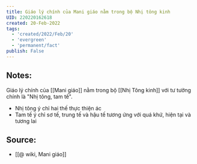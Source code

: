 ```yaml
---
title: Giáo lý chính của Mani giáo nằm trong bộ Nhị tông kinh
UID: 220220162618
created: 20-Feb-2022
tags:
  - 'created/2022/Feb/20'
  - 'evergreen'
  - 'permanent/fact'
publish: False
---
```

## Notes:
Giáo lý chính của [[Mani giáo]] nằm trong bộ [[Nhị Tông kinh]] với tư tưởng chính là "Nhị tông, tam tế".
- Nhị tông ý chỉ hai thế thực thiện ác
- Tam tế ý chỉ sơ tế, trung tế và hậu tế tương ứng với quá khứ, hiện tại và tương lai

## Source:
- [[@ wiki, Mani giáo]]


